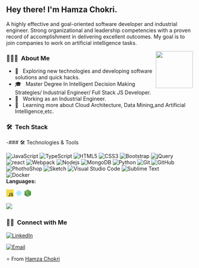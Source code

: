 

<h2> Hey there! I'm Hamza Chokri.</h2>

A highly effective and goal-oriented software developer and industrial engineer. Strong organizational and leadership competencies with a proven record of accomplishment in delivering excellent outcomes. My goal is to join companies to work on artificial intelligence tasks.

<img align="right" width="100" height="100" src="http://www.fillmurray.com/100/100](https://giphy.com/gifs/looneytunesworldofmayhem-world-of-mayhem-looney-tunes-ltwom-RbDKaczqWovIugyJmW)">

<h3> 👨🏻‍💻 &nbsp;About Me </h3>

- 🤔 &nbsp; Exploring new technologies and developing software solutions and quick hacks.
- 🎓 &nbsp; Master Degree In Intelligent Decision Making Strategies/ Industrial Engineer/ Full Stack JS Developer.
- 💼 &nbsp; Working as an Industrial Engineer.
- 🌱 &nbsp; Learning more about Cloud Architecture, Data Mining,and Artificial Intelligence,etc.


<h3> 🛠 &nbsp;Tech Stack</h3>

-### 🛠 Technologies & Tools

![JavaScript](https://img.shields.io/badge/-JavaScript-black?style=flat-square&logo=javascript)
![TypeScript](https://img.shields.io/badge/-TypeScript-007ACC?style=flat-square&logo=typescript)
![HTML5](https://img.shields.io/badge/-HTML5-E34F26?style=flat-square&logo=html5&logoColor=white)
![CSS3](https://img.shields.io/badge/-CSS3-1572B6?style=flat-square&logo=css3)
![Bootstrap](https://img.shields.io/badge/-Bootstrap-563D7C?style=flat-square&logo=bootstrap)
![jQuery](https://img.shields.io/badge/-jQuery-0769AD?style=flat-square&logo=jQuery&logoColor=white)
![react](https://img.shields.io/badge/-React-DD0031?style=flat-square&logo=react)
![Webpack](https://img.shields.io/badge/-Webpack-8DD6F9?style=flat-square&logo=Webpack&logoColor=gray)
![Nodejs](https://img.shields.io/badge/-Nodejs-339933?style=flat-square&logo=Node.js&logoColor=white)
![MongoDB](https://img.shields.io/badge/-MongoDB-47A248?style=flat-square&logo=mongodb&logoColor=white)
![Python](https://img.shields.io/badge/-Python-47A248?style=flat-square&logo=python&logoColor=white)
![Git](https://img.shields.io/badge/-Git-F05032?style=flat-square&logo=git&logoColor=white)
![GitHub](https://img.shields.io/badge/-GitHub-181717?style=flat-square&logo=github)
![PhothoShop](https://img.shields.io/badge/-PhotoShop-071D34?style=flat-square&logo=Adobe-Photoshop&logoColor=54A7F8)
![Sketch](https://img.shields.io/badge/-Sketch-F7B500?style=flat-square&logo=sketch&logoColor=white)
![Visual Studio Code](https://img.shields.io/badge/-VSCode-007ACC?style=flat-square&logo=visual-studio-code&logoColor=white)
![Sublime Text](https://img.shields.io/badge/-Sublime-4B4B4B?style=flat-square&logo=sublime-text&logoColor=FF9800)</br>
![Docker](https://img.shields.io/badge/-Docker-black?style=flat-square&logo=docker)</br>
**Languages:**  

<code><img height="20" src="https://raw.githubusercontent.com/github/explore/80688e429a7d4ef2fca1e82350fe8e3517d3494d/topics/javascript/javascript.png"></code>
<code><img height="20" src="https://raw.githubusercontent.com/github/explore/80688e429a7d4ef2fca1e82350fe8e3517d3494d/topics/react/react.png"></code>
<code><img height="20" src="https://raw.githubusercontent.com/github/explore/80688e429a7d4ef2fca1e82350fe8e3517d3494d/topics/nodejs/nodejs.png"></code>
<br/>

<a href="https://github.com/chokrihamza">
  <img height="180em" src="https://github-readme-stats.vercel.app/api?username=chokrihamza&theme=buefy&show_icons=true" />
</a>

<br/>

<h3> 🤝🏻 &nbsp;Connect with Me </h3>

<p align="center">

<a href="https://www.linkedin.com/in/%F0%9F%94%B5-hamza%F0%9F%8E%AF-%F0%9F%94%B4-chokri-%F0%9F%8E%AF-46657814a/"><img alt="LinkedIn" src="https://img.shields.io/badge/LinkedIn-blue?style=flat-square&logo=linkedin"></a>

<a href="mailto:chokrihamza1994@gmail.com"><img alt="Email" src="https://img.shields.io/badge/Email-chokrihamza1994@gmail.com-blue?style=flat-square&logo=gmail"></a>
</p>

⭐️ From [Hamza Chokri](https://github.com/chokrihamza)
